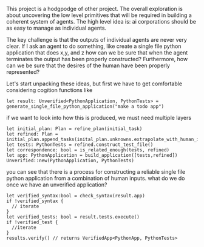 This project is a hodgpodge of other project. The overall exploration is about uncovering the low level primitives that will be required in building a coherent system of agents. The high level idea is: ai corporations should be as easy to manage as individual agents. 

The key challenge is that the outputs of individual agents are never very clear. If I ask an agent to do something, like create a single file python application that does x,y, and z how can we be sure that when the agent terminates the output has been properly constructed? Furthermore, how can we be sure that the desires of the human have been properly represented? 

Let's start unpacking these ideas, but first we have to get comfortable considering cogition functions like
```
let result: Unverified<PythonApplication, PythonTests> = generate_single_file_python_application("make a todo app")
```

if we want to look into how this is produced, we must need multiple layers 

```
let initial_plan: Plan = refine_plan(initial_task)
let refined: Plan = initial_plan.append_tasks(inital_plan.unknowns.extrapolate_with_human_input())
let tests: PythonTests = refined.construct_test_file()
let correspondence: bool = is_related_enough(tests, refined)
let app: PythonApplication = build_application([tests,refined])
Unverified::new(PythonApplication, PythonTests)
```

you can see that there is a process for constructing a reliable single file python application from a combination of human inputs. what do we do once we have an unverified application?

```
let verified_syntax:bool = check_syntax(result.app)
if !verified_syntax {
  // iterate
}
let verified_tests: bool = result.tests.execute()
if !verified_test {
  //iterate
}
results.verify() // returns VerifiedApp<PythonApp, PythonTests>
```